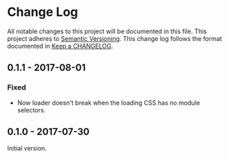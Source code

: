 # Change Log

All notable changes to this project will be documented in this file.
This project adheres to [Semantic Versioning].
This change log follows the format documented in [Keep a CHANGELOG].

[Semantic Versioning]: http://semver.org/
[Keep a CHANGELOG]: http://keepachangelog.com/

## 0.1.1 - 2017-08-01

### Fixed

- Now loader doesn't break when the loading CSS has no module selectors.

## 0.1.0 - 2017-07-30

Initial version.

[0.1.1]: https://github.com/kossnocorp/decss-loader/compare/v0.1.0...v0.1.1

